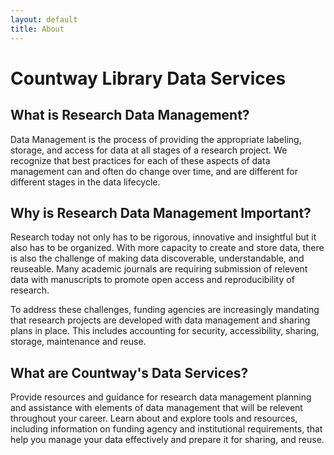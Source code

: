 ```yaml
---
layout: default
title: About
---
```

<div class="blurb">
	<h1>Countway Library Data Services</h1>
	<h2>What is Research Data Management?</h2>
	<p>Data Management is the process of providing the appropriate labeling, storage, and access for data at all stages of a research project. We recognize that best practices for each of these aspects of data management can and often do change over time, and are different for different stages in the data lifecycle.</p>
  	<h2>Why is Research Data Management Important?</h2>
  	<p>Research today not only has to be rigorous, innovative and insightful but it also has to be organized.  With more capacity to create and store data, there is also the challenge of making data discoverable, understandable, and reuseable. Many academic journals are requiring submission of relevent data with manuscripts to promote open access and reproducibility of research.

To address these challenges, funding agencies are increasingly mandating that research projects are developed with data management and sharing plans in place. This includes accounting for security, accessibility, sharing, storage, maintenance and reuse.</p>
  	<h2>What are Countway's Data Services?</h2>
  	<p>Provide resources and guidance for research data management planning and assistance with elements of data management that will be relevent throughout your career. Learn about and explore tools and resources, including information on funding agency and institutional requirements, that help you manage your data effectively and prepare it for sharing, and reuse. 

</p>
</div><!-- /.blurb -->

